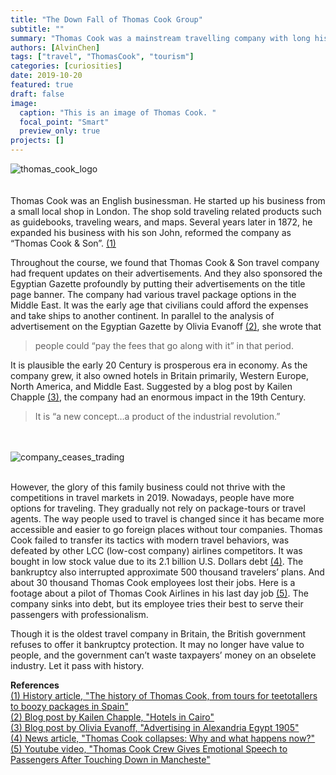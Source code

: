 ```yaml
---
title: "The Down Fall of Thomas Cook Group"
subtitle: ""
summary: "Thomas Cook was a mainstream travelling company with long history in England, but the recent bankruptcy struck down this family business."
authors: [AlvinChen]
tags: ["travel", "ThomasCook", "tourism"]
categories: [curiosities]
date: 2019-10-20
featured: true
draft: false
image:
  caption: "This is an image of Thomas Cook. "
  focal_point: "Smart"
  preview_only: true
projects: []
---
```

![thomas_cook_logo](thomas_cook_logo.jpg "Thomas Cook Logo")<br /><br /><br />
Thomas Cook was an English businessman. He started up his business from a small local shop in London. The shop sold traveling related products such as guidebooks, traveling wears, and maps. Several years later in 1872, he expanded his business with his son John, reformed the company as “Thomas Cook & Son”. [(1)](https://www.telegraph.co.uk/travel/tours/history-of-thomas-cook/) <br />

Throughout the course, we found that Thomas Cook & Son travel company had frequent updates on their advertisements. And they also sponsored the Egyptian Gazette profoundly by putting their advertisements on the title page banner. The company had various travel package options in the Middle East. It was the early age that civilians could afford the expenses and take ships to another continent. In parallel to the analysis of advertisement on the Egyptian Gazette by Olivia Evanoff [(2)](https://dig-eg-gaz.github.io/post/16-analysis-evanoff/), she wrote that 
> people could “pay the fees that go along with it” in that period. <br />

It is plausible the early 20 Century is prosperous era in economy. As the company grew, it also owned hotels in Britain primarily, Western Europe, North America, and Middle East. Suggested by a blog post by Kailen Chapple [(3)](https://dig-eg-gaz.github.io/post/18-analysis-chapple/), the company had an enormous impact in the 19th Century. 
> It is “a new concept…a product of the industrial revolution.”<br />

<br /><br />![company_ceases_trading](company_ceases_trading.jpg "Thomas Cook ceases trading")<br /><br />

However, the glory of this family business could not thrive with the competitions in travel markets in 2019. Nowadays, people have more options for traveling. They gradually not rely on package-tours or travel agents. The way people used to travel is changed since it has became more accessible and easier to go foreign places without tour companies. Thomas Cook failed to transfer its tactics with modern travel behaviors, was defeated by other LCC (low-cost company) airlines competitors. It was bought in low stock value due to its 2.1 billion U.S. Dollars debt [(4)](https://www.reuters.com/article/us-thomas-cook-grp-investment-explainer/thomas-cook-collapses-why-and-what-happens-now-idUSKBN1W804O). The bankruptcy also interrupted approximate 500 thousand travelers’ plans. And about 30 thousand Thomas Cook employees lost their jobs. Here is a footage about a pilot of Thomas Cook Airlines in his last day job [(5)](https://www.youtube.com/watch?v=rGyd8jtroHo). The company sinks into debt, but its employee tries their best to serve their passengers with professionalism. 

Though it is the oldest travel company in Britain, the British government refuses to offer it bankruptcy protection. It may no longer have value to people, and the government can’t waste taxpayers’ money on an obselete industry. Let it pass with history. 

<strong>References</strong><br />
[(1) History article, "The history of Thomas Cook, from tours for teetotallers to boozy packages in Spain"](https://www.telegraph.co.uk/travel/tours/history-of-thomas-cook/) <br />
[(2) Blog post by Kailen Chapple, "Hotels in Cairo"](https://dig-eg-gaz.github.io/post/16-analysis-evanoff/) <br />
[(3) Blog post by Olivia Evanoff, "Advertising in Alexandria Egypt 1905"](https://dig-eg-gaz.github.io/post/18-analysis-chapple/) <br />
[(4) News article, "Thomas Cook collapses: Why and what happens now?"](https://www.reuters.com/article/us-thomas-cook-grp-investment-explainer/thomas-cook-collapses-why-and-what-happens-now-idUSKBN1W804O) <br />
[(5) Youtube video, "Thomas Cook Crew Gives Emotional Speech to Passengers After Touching Down in Mancheste"](https://www.youtube.com/watch?v=rGyd8jtroHo) 